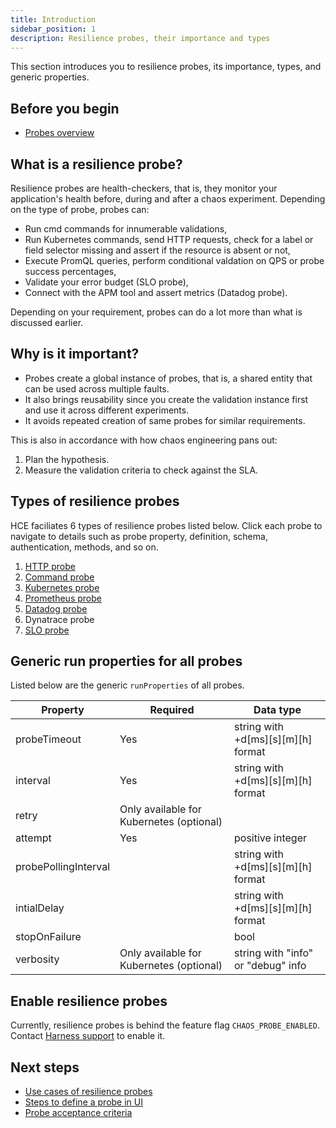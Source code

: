 ```yaml
---
title: Introduction
sidebar_position: 1
description: Resilience probes, their importance and types
---
```

This section introduces you to resilience probes, its importance, types, and generic properties.

## Before you begin

* [Probes overview](/docs/chaos-engineering/configure-chaos-experiments/probes/overview.md)

## What is a resilience probe?

Resilience probes are health-checkers, that is, they monitor your application's health before, during and after a chaos experiment. Depending on the type of probe, probes can:
* Run cmd commands for innumerable validations, 
* Run Kubernetes commands, send HTTP requests, check for a label or field selector missing and assert if the resource is absent or not,
* Execute PromQL queries, perform conditional valdation on QPS or probe success percentages,
* Validate your error budget (SLO probe),
* Connect with the APM tool and assert metrics (Datadog probe).

Depending on your requirement, probes can do a lot more than what is discussed earlier. 

## Why is it important?


* Probes create a global instance of probes, that is, a shared entity that can be used across multiple faults. 
* It also brings reusability since you create the validation instance first and use it across different experiments. 
* It avoids repeated creation of same probes for similar requirements. 

This is also in accordance with how chaos engineering pans out:
1. Plan the hypothesis.
2. Measure the validation criteria to check against the SLA.

## Types of resilience probes

HCE faciliates 6 types of resilience probes listed below. Click each probe to navigate to details such as probe property, definition, schema, authentication, methods, and so on.

1. [HTTP probe](/docs/chaos-engineering/technical-reference/probes/http-probe)
2. [Command probe](/docs/chaos-engineering/technical-reference/probes/cmd-probe)
3. [Kubernetes probe](/docs/chaos-engineering/technical-reference/probes/k8s-probe)
4. [Prometheus probe](/docs/chaos-engineering/technical-reference/probes/prom-probe)
5. [Datadog probe](/docs/chaos-engineering/technical-reference/probes/datadog-probe)
6. Dynatrace probe
7. [SLO probe](/docs/chaos-engineering/technical-reference/probes/slo-probe)

## Generic run properties for all probes

Listed below are the generic `runProperties` of all probes.

| Property             | Required                                 | Data type                          |
|----------------------|------------------------------------------|------------------------------------|
| probeTimeout         | Yes                                      | string with +d[ms][s][m][h] format |
| interval             | Yes                                      | string with +d[ms][s][m][h] format |
| retry                | Only available for Kubernetes (optional) |                                    |
| attempt              | Yes                                      | positive integer                   |
| probePollingInterval |                                          | string with +d[ms][s][m][h] format |
| intialDelay          |                                          | string with +d[ms][s][m][h] format |
| stopOnFailure        |                                          | bool                               |
| verbosity            | Only available for Kubernetes (optional) | string with "info" or "debug" info |

## Enable resilience probes

Currently, resilience probes is behind the feature flag `CHAOS_PROBE_ENABLED`. Contact [Harness support](mailto:support@harness.io) to enable it.

## Next steps

* [Use cases of resilience probes](/docs/chaos-engineering/configure-chaos-experiments/probes/overview#common-use-cases)
* [Steps to define a probe in UI](/docs/chaos-engineering/technical-reference/resilience-probes/use-probe)
* [Probe acceptance criteria](/docs/chaos-engineering/technical-reference/resilience-probes/probe-acceptance-criteria)
